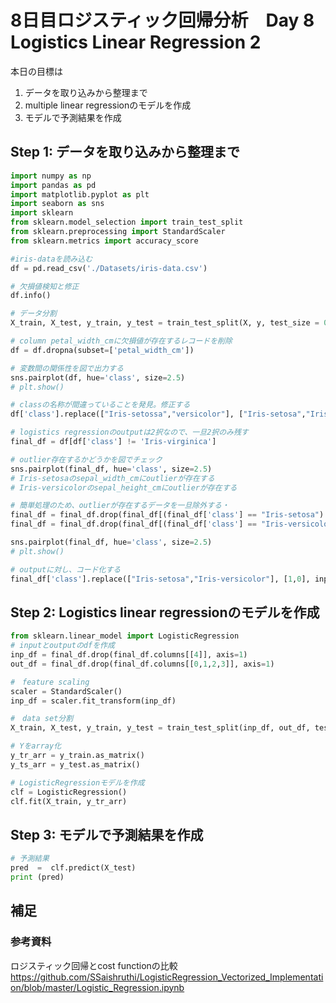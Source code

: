 # 8日目ロジスティック回帰分析　Day 8 Logistics Linear Regression 2

本日の目標は
1. データを取り込みから整理まで
2. multiple linear regressionのモデルを作成
3. モデルで予測結果を作成

## Step 1: データを取り込みから整理まで
```python
import numpy as np
import pandas as pd
import matplotlib.pyplot as plt
import seaborn as sns
import sklearn
from sklearn.model_selection import train_test_split
from sklearn.preprocessing import StandardScaler
from sklearn.metrics import accuracy_score

#iris-dataを読み込む
df = pd.read_csv('./Datasets/iris-data.csv')

# 欠損値検知と修正
df.info()

# データ分割
X_train, X_test, y_train, y_test = train_test_split(X, y, test_size = 0.25, random_state = 0)

# column petal_width_cmに欠損値が存在するレコードを削除
df = df.dropna(subset=['petal_width_cm'])

# 変数間の関係性を図で出力する
sns.pairplot(df, hue='class', size=2.5)
# plt.show()

# classの名称が間違っていることを発見。修正する
df['class'].replace(["Iris-setossa","versicolor"], ["Iris-setosa","Iris-versicolor"], inplace=True)

# logistics regressionのoutputは2択なので、一旦2択のみ残す
final_df = df[df['class'] != 'Iris-virginica']

# outlier存在するかどうかを図でチェック
sns.pairplot(final_df, hue='class', size=2.5)
# Iris-setosaのsepal_width_cmにoutlierが存在する
# Iris-versicolorのsepal_height_cmにoutlierが存在する

# 簡単処理のため、outlierが存在するデータを一旦除外する・
final_df = final_df.drop(final_df[(final_df['class'] == "Iris-setosa") & (final_df['sepal_width_cm'] < 2.5)].index)
final_df = final_df.drop(final_df[(final_df['class'] == "Iris-versicolor") & (final_df['sepal_length_cm'] < 1)].index)

sns.pairplot(final_df, hue='class', size=2.5)
# plt.show()

# outputに対し、コード化する
final_df['class'].replace(["Iris-setosa","Iris-versicolor"], [1,0], inplace=True)
```
## Step 2: Logistics linear regressionのモデルを作成
```python
from sklearn.linear_model import LogisticRegression
# inputとoutputのdfを作成
inp_df = final_df.drop(final_df.columns[[4]], axis=1)
out_df = final_df.drop(final_df.columns[[0,1,2,3]], axis=1)

#　feature scaling
scaler = StandardScaler()
inp_df = scaler.fit_transform(inp_df)

#　data set分割
X_train, X_test, y_train, y_test = train_test_split(inp_df, out_df, test_size=0.2, random_state=42)

# Yをarray化
y_tr_arr = y_train.as_matrix()
y_ts_arr = y_test.as_matrix()

# LogisticRegressionモデルを作成
clf = LogisticRegression()
clf.fit(X_train, y_tr_arr)

```
## Step 3: モデルで予測結果を作成
```python
# 予測結果
pred  =  clf.predict(X_test)
print (pred)

```

## 補足

### 参考資料
ロジスティック回帰とcost functionの比較　https://github.com/SSaishruthi/LogisticRegression_Vectorized_Implementation/blob/master/Logistic_Regression.ipynb
